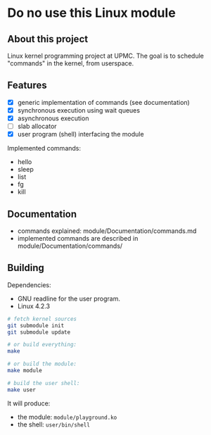 # Do no use this Linux module

## About this project

Linux kernel programming project at UPMC. The goal is to schedule "commands" in
the kernel, from userspace.

## Features

- [x] generic implementation of commands (see documentation)
- [x] synchronous execution using wait queues
- [x] asynchronous execution
- [ ] slab allocator
- [x] user program (shell) interfacing the module

Implemented commands:

- hello
- sleep
- list
- fg
- kill

## Documentation

- commands explained: module/Documentation/commands.md
- implemented commands are described in module/Documentation/commands/

## Building

Dependencies:
- GNU readline for the user program.
- Linux 4.2.3

```bash
# fetch kernel sources
git submodule init
git submodule update

# or build everything:
make

# or build the module:
make module

# build the user shell:
make user
```

It will produce:
- the module: `module/playground.ko`
- the shell: `user/bin/shell`
